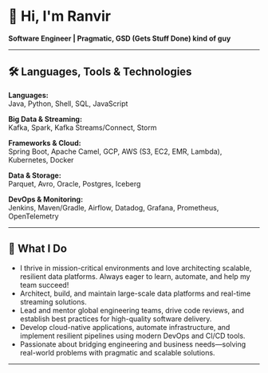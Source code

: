 # 👋 Hi, I'm Ranvir

**Software Engineer | Pragmatic, GSD (Gets Stuff Done) kind of guy**

---

## 🛠️ Languages, Tools & Technologies

**Languages:**  
Java, Python, Shell, SQL, JavaScript

**Big Data & Streaming:**  
Kafka, Spark, Kafka Streams/Connect, Storm

**Frameworks & Cloud:**  
Spring Boot, Apache Camel, GCP, AWS (S3, EC2, EMR, Lambda), Kubernetes, Docker

**Data & Storage:**  
Parquet, Avro, Oracle, Postgres, Iceberg

**DevOps & Monitoring:**  
Jenkins, Maven/Gradle, Airflow, Datadog, Grafana, Prometheus, OpenTelemetry

---

## 💼 What I Do

- I thrive in mission-critical environments and love architecting scalable, resilient data platforms. Always eager to learn, automate, and help my team succeed! 
- Architect, build, and maintain large-scale data platforms and real-time streaming solutions.
- Lead and mentor global engineering teams, drive code reviews, and establish best practices for high-quality software delivery.
- Develop cloud-native applications, automate infrastructure, and implement resilient pipelines using modern DevOps and CI/CD tools.
- Passionate about bridging engineering and business needs—solving real-world problems with pragmatic and scalable solutions.

---
